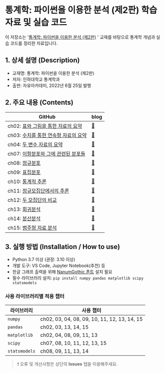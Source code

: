 # 통계학: 파이썬을 이용한 분석 (제2판) 학습 자료 및 실습 코드
이 저장소는 '[통계학: 파이썬을 이용한 분석 (제2판)](https://search.shopping.naver.com/book/catalog/33085361633?cat_id=50005671&frm=PBOKPRO&query=%ED%86%B5%EA%B3%84%ED%95%99+%ED%8C%8C%EC%9D%B4%EC%8D%AC%EC%9D%84+%EC%9D%B4%EC%9A%A9%ED%95%9C&NaPm=ct%3Dlx76av6g%7Cci%3Daa932984ee3520e859f97928ac082204804db913%7Ctr%3Dboknx%7Csn%3D95694%7Chk%3Dd501a55a93f22b6cec9a41deb3ca49303055bba0)
' 교재를 바탕으로 통계학 개념과 실습 코드를 정리한 자료입니다.

## 1. 상세 설명 (Description)
- 교재명: 통계학: 파이썬을 이용한 분석 (제2판)  
- 저자: 인하대학교 통계학과  
- 출판: 자유아카데미, 2022년 6월 25일 발행  

## 2. 주요 내용 (Contents)
| GitHub | blog |
|--------|------------------------------|
| ch02: [표와 그림을 통한 자료의 요약](https://github.com/SHINJIHAN/intro-bigdata/blob/main/ch02.py) | <a href="https://sinjihan71.tistory.com/entry/2%EC%9E%A5-%ED%91%9C%EC%99%80-%EA%B7%B8%EB%A6%BC%EC%9D%84-%ED%86%B5%ED%95%9C-%EC%9E%90%EB%A3%8C%EC%9D%98-%EC%9A%94%EC%95%BD?category=1113769" target="_blank">📓</a> |
| ch03: [수치를 통한 연속형 자료의 요약](https://github.com/SHINJIHAN/intro-bigdata/blob/main/ch03.py) |  [📓](https://sinjihan71.tistory.com/entry/3%EC%9E%A5-%EC%88%98%EC%B9%98%EB%A5%BC-%ED%86%B5%ED%95%9C-%EC%97%B0%EC%86%8D%ED%98%95-%EC%9E%90%EB%A3%8C%EC%9D%98-%EC%9A%94%EC%95%BD?category=1113769)   |
| ch04: [두 변수 자료의 요약](https://github.com/SHINJIHAN/intro-bigdata/blob/main/ch04.py) | [📓](https://sinjihan71.tistory.com/entry/4%EC%9E%A5-%EB%91%90-%EB%B3%80%EC%88%98-%EC%9E%90%EB%A3%8C%EC%9D%98-%EC%9A%94%EC%95%BD)    |
| ch07: [이항분포와 그에 관련된 분포들](https://github.com/SHINJIHAN/intro-bigdata/blob/main/ch07.py) |  [📓](https://sinjihan71.tistory.com/entry/7%EC%9E%A5-%EC%9D%B4%ED%95%AD%EB%B6%84%ED%8F%AC%EC%99%80-%EA%B7%B8%EC%97%90-%EA%B4%80%EB%A0%A8%EB%90%9C-%EB%B6%84%ED%8F%AC%EB%93%A4?category=1113769)   |
| ch08: [정규분포](https://github.com/SHINJIHAN/intro-bigdata/blob/main/ch08.py) | [📓](https://sinjihan71.tistory.com/entry/8%EC%9E%A5-%EC%A0%95%EA%B7%9C%EB%B6%84%ED%8F%AC?category=1113769)    |
| ch09: [표집분포](https://github.com/SHINJIHAN/intro-bigdata/blob/main/ch09.py) |  [📓](https://sinjihan71.tistory.com/entry/9%EC%9E%A5-%ED%91%9C%EC%A7%91%EB%B6%84%ED%8F%AC?category=1113769)   |
| ch10: [통계적 추론](https://github.com/SHINJIHAN/intro-bigdata/blob/main/ch10.py) | [📓](https://sinjihan71.tistory.com/entry/11%EC%9E%A5-%EC%A0%95%EA%B7%9C%EB%AA%A8%EC%A7%91%EB%8B%A8%EC%97%90%EC%84%9C%EC%9D%98-%EC%B6%94%EB%A1%A0?category=1113769)    |
| ch11: [정규모집단에서의 추론](https://github.com/SHINJIHAN/intro-bigdata/blob/main/ch11.py) | [📓](https://sinjihan71.tistory.com/entry/11%EC%9E%A5-%EC%A0%95%EA%B7%9C%EB%AA%A8%EC%A7%91%EB%8B%A8%EC%97%90%EC%84%9C%EC%9D%98-%EC%B6%94%EB%A1%A0?category=1113769)    |
| ch12: [두 모집단의 비교](https://github.com/SHINJIHAN/intro-bigdata/blob/main/ch12.py) |  [📓](https://sinjihan71.tistory.com/entry/12%EC%9E%A5-%EB%91%90-%EB%AA%A8%EC%A7%91%EB%8B%A8%EC%9D%98-%EB%B9%84%EA%B5%90)   |
| ch13: [회귀분석](https://github.com/SHINJIHAN/intro-bigdata/blob/main/ch13.py) | [📓](https://sinjihan71.tistory.com/entry/13%EC%9E%A5-%ED%9A%8C%EA%B7%80%EB%B6%84%EC%84%9D?category=1113769)    |
| ch14: [분산분석](https://github.com/SHINJIHAN/intro-bigdata/blob/main/ch14.py) |  [📓](https://sinjihan71.tistory.com/entry/14%EC%9E%A5-%EB%B6%84%EC%82%B0%EB%B6%84%EC%84%9D)   |
| ch15: [범주형 자료 분석](https://github.com/SHINJIHAN/intro-bigdata/blob/main/ch15.py) | [📓](https://sinjihan71.tistory.com/entry/15%EC%9E%A5)    |

## 3. 실행 방법 (Installation / How to use)
- Python 3.7 이상 (권장: 3.10 이상)
- 개발 도구: VS Code, Jupyter Notebook(추천) 등
- 한글 그래프 출력을 위해 [NanumGothic 폰트](https://github.com/SHINJIHAN/NanumSquareRound) 설치 필요
- 필수 라이브러리 설치: `pip install numpy pandas matplotlib scipy statsmodels`

### 사용 라이브러리별 적용 챕터
| 라이브러리    | 사용 챕터                                   |
|--------------|----------------------------------------------|
| `numpy`      | ch02, 03, 04, 08, 09, 10, 11, 12, 13, 14, 15 |
| `pandas`     | ch02, 03, 13, 14, 15                         |
| `matplotlib` | ch02, 04, 08, 09, 11, 13                     |
| `scipy`      | ch07, 08, 10, 11, 12, 13, 15                 |
| `statsmodels`| ch08, 09, 11, 13, 14                         |

> ❗ 오류 및 개선사항은 상단의 **Issues** 탭을 이용해주세요.
